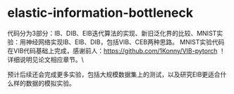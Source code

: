 # elastic-information-bottleneck
代码分为3部分：IB、DIB、EIB迭代算法的实现、新旧泛化界的比较、MNIST实验：用神经网络实现IB、EIB、DIB，包括VIB、CEB两种思路。
MNIST实验代码在VIB代码基础上完成，感谢前人：https://github.com/1Konny/VIB-pytorch ！
详细说明见论文相应章节。\\

预计后续还会完成更多实验，包括大规模数据集上的测试，以及研究EIB更适合什么样的数据的模拟实验。
